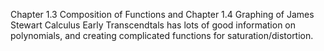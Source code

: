 Chapter 1.3 Composition of Functions and Chapter 1.4 Graphing of James Stewart
Calculus Early Transcendtals has lots of good information on polynomials, and
creating complicated functions for saturation/distortion.
